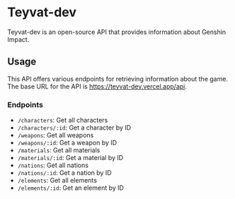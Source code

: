 # Teyvat-dev

Teyvat-dev is an open-source API that provides information about Genshin Impact.

## Usage

This API offers various endpoints for retrieving information about the game. The base URL for the API is https://teyvat-dev.vercel.app/api.

### Endpoints

- `/characters`: Get all characters
- `/characters/:id`: Get a character by ID
- `/weapons`: Get all weapons
- `/weapons/:id`: Get a weapon by ID
- `/materials`: Get all materials
- `/materials/:id`: Get a material by ID
- `/nations`: Get all nations
- `/nations/:id`: Get a nation by ID
- `/elements`: Get all elements
- `/elements/:id`: Get an element by ID
